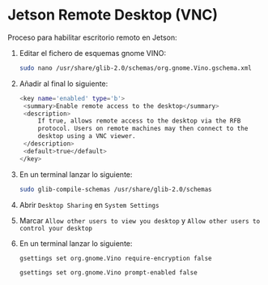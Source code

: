 # Jetson Remote Desktop (VNC)

Proceso para habilitar escritorio remoto en Jetson:

1. Editar el fichero de esquemas gnome VINO:

   ```bash
   sudo nano /usr/share/glib-2.0/schemas/org.gnome.Vino.gschema.xml
   ```

   

2. Añadir al final lo siguiente:

   ```bash
   <key name='enabled' type='b'>
   	<summary>Enable remote access to the desktop</summary>
   	<description>
   		If true, allows remote access to the desktop via the RFB
   		protocol. Users on remote machines may then connect to the
   		desktop using a VNC viewer.
   	</description>
   	<default>true</default>
   </key>
   ```

   

3. En un terminal lanzar lo siguiente:

   ```bash
   sudo glib-compile-schemas /usr/share/glib-2.0/schemas
   ```

   

4. Abrir `Desktop Sharing` en `System Settings`

5. Marcar `Allow other users to view you desktop`  y `Allow other users to control your desktop`

6. En un terminal lanzar lo siguiente:

   ```bash
   gsettings set org.gnome.Vino require-encryption false
   ```

   ```bash
   gsettings set org.gnome.Vino prompt-enabled false
   ```

   

   